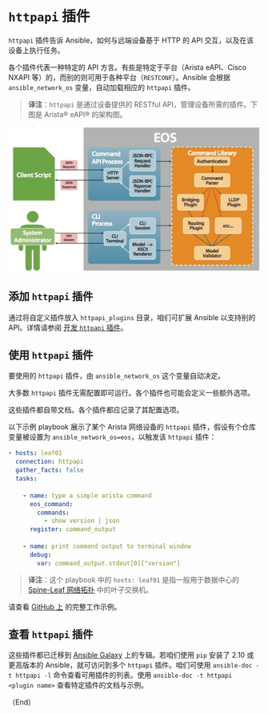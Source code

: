# `httpapi` 插件

`httpapi` 插件告诉 Ansible，如何与远端设备基于 HTTP 的 API 交互，以及在该设备上执行任务。

各个插件代表一种特定的 API 方言。有些是特定于平台（Arista eAPI、Cisco NXAPI 等）的，而别的则可用于各种平台（`RESTCONF`）。Ansible 会根据 `ansible_network_os` 变量，自动加载相应的 `httpapi` 插件。

> **译注**：`httpapi` 是通过设备提供的 RESTful API，管理设备所需的插件。下图是 Arista® eAPI® 的架构图。

![Arista eAPI 架构](../../../images/arista_eAPI.png)


## 添加 `httpapi` 插件

通过将自定义插件放入 `httpapi_plugins` 目录，咱们可扩展 Ansible 以支持别的 API。详情请参阅 [开发 `httpapi` 插件](https://docs.ansible.com/ansible/latest/network/dev_guide/developing_plugins_network.html#developing-plugins-httpapi)。


## 使用 `httpapi` 插件

要使用的 `httpapi` 插件，由 `ansible_network_os` 这个变量自动决定。

大多数 `httpapi` 插件无需配置即可运行。各个插件也可能会定义一些额外选项。

这些插件都自带文档。各个插件都应记录了其配置选项。

以下示例 playbook 展示了某个 Arista 网络设备的 `httpapi` 插件，假设有个仓库变量被设置为 `ansible_network_os=eos`，以触发该 `httpapi` 插件：


```yaml
- hosts: leaf01
  connection: httpapi
  gather_facts: false
  tasks:

    - name: type a simple arista command
      eos_command:
        commands:
          - show version | json
      register: command_output

    - name: print command output to terminal window
      debug:
        var: command_output.stdout[0]["version"]
```

> **译注**：这个 playbook 中的 `hosts: leaf01` 是指一般用于数据中心的 [Spine-Leaf 网络拓扑](../../../building_an_inventory.md#建立仓库的一些技巧) 中的叶子交换机。

请查看 [GitHub 上](https://github.com/network-automation/httpapi) 的完整工作示例。


## 查看 `httpapi` 插件

这些插件都已迁移到 [Ansible Galaxy](https://galaxy.ansible.com/) 上的专辑。若咱们使用 `pip` 安装了 2.10 或更高版本的 Ansible，就可访问到多个 `httpapi` 插件。咱们可使用 `ansible-doc -t httpapi -l` 命令查看可用插件的列表。使用 `ansible-doc -t httpapi <plugin name>` 查看特定插件的文档与示例。

（End）



